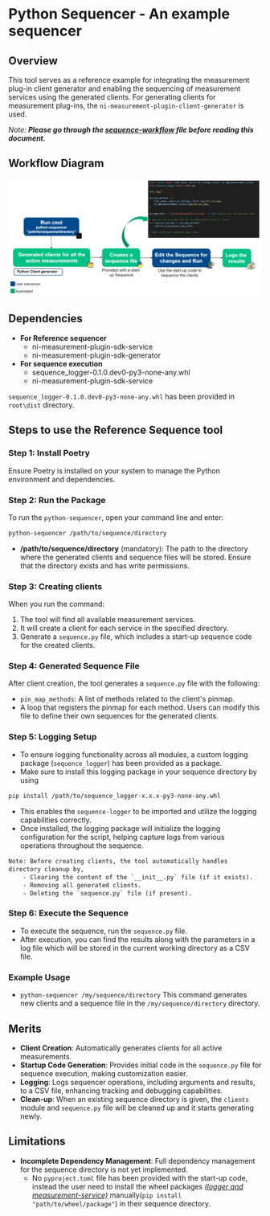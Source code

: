 # Python Sequencer - An example sequencer

## Overview

This tool serves as a reference example for integrating the measurement plug-in client generator and enabling the sequencing of measurement services using the generated clients. For generating clients for measurement plug-ins, the `ni-measurement-plugin-client-generator` is used.

*Note: **Please go through the [sequence-workflow](/ClientIntegration.md) file before reading this document.***

## Workflow Diagram

![sequencer-example-workflow-diagram](/docs/images/sequencer-example-workflow-diagram.PNG)

## Dependencies

- **For Reference sequencer**
  - ni-measurement-plugin-sdk-service
  - ni-measurement-plugin-sdk-generator
- **For sequence execution**
  - sequence_logger-0.1.0.dev0-py3-none-any.whl
  - ni-measurement-plugin-sdk-service

`sequence_logger-0.1.0.dev0-py3-none-any.whl` has been provided in `root\dist` directory.

## Steps to use the Reference Sequence tool

### Step 1: Install Poetry

Ensure Poetry is installed on your system to manage the Python environment and dependencies.

### Step 2: Run the Package

To run the `python-sequencer`, open your command line and enter:

```bash
python-sequencer /path/to/sequence/directory
```

- **/path/to/sequence/directory** (mandatory): The path to the directory where the generated clients and sequence files will be stored. Ensure that the directory exists and has write permissions.

### Step 3: Creating clients

When you run the command:

1. The tool will find all available measurement services.
2. It will create a client for each service in the specified directory.
3. Generate a `sequence.py` file, which includes a start-up sequence code for the created clients.

### Step 4: Generated Sequence File

After client creation, the tool generates a `sequence.py` file with the following:

- `pin_map_methods`: A list of methods related to the client's pinmap.
- A loop that registers the pinmap for each method.
Users can modify this file to define their own sequences for the generated clients.

### Step 5: Logging Setup

- To ensure logging functionality across all modules, a custom logging package (`sequence_logger`) has been provided as a package.
- Make sure to install this logging package in your sequence directory by using

 ```bash
 pip install /path/to/sequence_logger-x.x.x-py3-none-any.whl
 ```

- This enables the `sequence-logger` to be imported and utilize the logging capabilities correctly.
- Once installed, the logging package will initialize the logging configuration for the script, helping capture logs from various operations throughout the sequence.

```text
Note: Before creating clients, the tool automatically handles directory cleanup by,
    - Clearing the content of the `__init__.py` file (if it exists).
    - Removing all generated clients.
    - Deleting the `sequence.py` file (if present).
```

### Step 6: Execute the Sequence

- To execute the sequence, run the `sequence.py` file.
- After execution, you can find the results along with the parameters in a log file which will be stored in the current working directory as a CSV file.

### Example Usage

- `python-sequencer /my/sequence/directory`
    This command generates new clients and a sequence file in the `/my/sequence/directory` directory.

## Merits

- **Client Creation**: Automatically generates clients for all active measurements.
- **Startup Code Generation**: Provides initial code in the `sequence.py` file for sequence execution, making customization easier.
- **Logging**: Logs sequencer operations, including arguments and results, to a CSV file, enhancing tracking and debugging capabilities.
- **Clean-up**: When an existing sequence directory is given, the `clients` module and `sequence.py` file will be cleaned up and it starts generating newly.

## Limitations

- **Incomplete Dependency Management**: Full dependency management for the sequence directory is not yet implemented.
  - No `pyproject.toml` file has been provided with the start-up code, instead the user need to install the wheel packages *[(logger and measurement-service)](#dependencies)* manually(`pip install "path/to/wheel/package"`) in their sequence directory.
